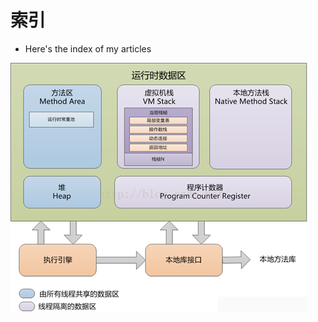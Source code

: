 # 索引
+ Here's the index of my articles

![Image](https://raw.githubusercontent.com/bewlief/myrepo/master/it-images/java/java%E8%BF%90%E8%A1%8C%E6%97%B6%E6%95%B0%E6%8D%AE%E5%8C%BA%E5%9F%9F.png)
